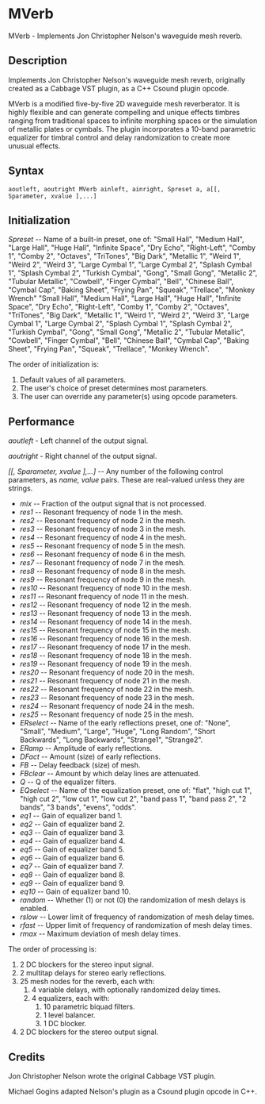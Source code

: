 # MVerb

MVerb - Implements Jon Christopher Nelson's waveguide mesh reverb.
 
## Description

Implements Jon Christopher Nelson's waveguide mesh reverb, originally created 
as a Cabbage VST plugin, as a C++ Csound plugin opcode.

MVerb is a modified five-by-five 2D waveguide mesh reverberator. It is highly 
flexible and can generate compelling and unique effects timbres ranging from 
traditional spaces to infinite morphing spaces or the simulation of metallic 
plates or cymbals. The plugin incorporates a 10-band parametric equalizer for 
timbral control and delay randomization to create more unusual effects.

## Syntax
```
aoutleft, aoutright MVerb ainleft, ainright, Spreset a, a[[, Sparameter, xvalue ],...]
```
## Initialization

*Spreset* -- Name of a built-in preset, one of: "Small Hall", "Medium Hall", 
            "Large Hall", "Huge Hall", "Infinite Space", "Dry Echo", 
            "Right-Left", "Comby 1", "Comby 2", "Octaves", "TriTones", "Big Dark", "Metallic 1", "Weird 1", "Weird 2", "Weird 3", "Large Cymbal 1", "Large Cymbal 2", "Splash Cymbal 1", "Splash Cymbal 2", "Turkish Cymbal", "Gong", "Small Gong", "Metallic 2", "Tubular Metallic", "Cowbell", "Finger Cymbal", "Bell", "Chinese Ball", "Cymbal Cap", "Baking Sheet", "Frying Pan", "Squeak", "Trellace", "Monkey Wrench"
"Small Hall", "Medium Hall", "Large Hall", "Huge Hall", "Infinite Space", "Dry Echo", "Right-Left", "Comby 1", "Comby 2", "Octaves", "TriTones", "Big Dark", "Metallic 1", "Weird 1", "Weird 2", "Weird 3", "Large Cymbal 1", "Large Cymbal 2", "Splash Cymbal 1", "Splash Cymbal 2", "Turkish Cymbal", "Gong", "Small Gong", "Metallic 2", "Tubular Metallic", "Cowbell", "Finger Cymbal", "Bell", "Chinese Ball", "Cymbal Cap", "Baking Sheet", "Frying Pan", "Squeak", "Trellace", "Monkey Wrench".

The order of initialization is:

1. Default values of all parameters.
2. The user's choice of preset determines most parameters.
3. The user can override any parameter(s) using opcode parameters.

## Performance

*aoutleft* - Left channel of the output signal.

*aoutright* - Right channel of the output signal.

*[[, Sparameter, xvalue ],...]* -- Any number of the following control 
parameters, as *name, value* pairs. These are real-valued unless they are 
strings.

- *mix* -- Fraction of the output signal that is not processed.
- *res1* -- Resonant frequency of node 1 in the mesh.
- *res2* -- Resonant frequency of node 2 in the mesh.
- *res3* -- Resonant frequency of node 3 in the mesh.
- *res4* -- Resonant frequency of node 4 in the mesh.
- *res5* -- Resonant frequency of node 5 in the mesh.
- *res6* -- Resonant frequency of node 6 in the mesh.
- *res7* -- Resonant frequency of node 7 in the mesh.
- *res8* -- Resonant frequency of node 8 in the mesh.
- *res9* -- Resonant frequency of node 9 in the mesh.
- *res10* -- Resonant frequency of node 10 in the mesh.
- *res11* -- Resonant frequency of node 11 in the mesh.
- *res12* -- Resonant frequency of node 12 in the mesh.
- *res13* -- Resonant frequency of node 13 in the mesh.
- *res14* -- Resonant frequency of node 14 in the mesh.
- *res15* -- Resonant frequency of node 15 in the mesh.
- *res16* -- Resonant frequency of node 16 in the mesh.
- *res17* -- Resonant frequency of node 17 in the mesh.
- *res18* -- Resonant frequency of node 18 in the mesh.
- *res19* -- Resonant frequency of node 19 in the mesh.
- *res20* -- Resonant frequency of node 20 in the mesh.
- *res21* -- Resonant frequency of node 21 in the mesh.
- *res22* -- Resonant frequency of node 22 in the mesh.
- *res23* -- Resonant frequency of node 23 in the mesh.
- *res24* -- Resonant frequency of node 24 in the mesh.
- *res25* -- Resonant frequency of node 25 in the mesh.
- *ERselect* -- Name of the early reflections preset, one of: "None", "Small", "Medium", "Large", "Huge", "Long Random", "Short Backwards", "Long Backwards", "Strange1", "Strange2".
- *ERamp* -- Amplitude of early reflections.
- *DFact* -- Amount (size) of early reflections.
- *FB* -- Delay feedback (size) of mesh.
- *FBclear* -- Amount by which delay lines are attenuated.
- *Q* -- Q of the equalizer filters.
- *EQselect* -- Name of the equalization preset, one of: "flat", "high cut 1", "high cut 2", "low cut 1", "low cut 2", "band pass 1", "band pass 2", "2 bands", "3 bands", "evens", "odds".
- *eq1* -- Gain of equalizer band 1.
- *eq2* -- Gain of equalizer band 2.
- *eq3* -- Gain of equalizer band 3.
- *eq4* -- Gain of equalizer band 4.
- *eq5* -- Gain of equalizer band 5.
- *eq6* -- Gain of equalizer band 6.
- *eq7* -- Gain of equalizer band 7.
- *eq8* -- Gain of equalizer band 8.
- *eq9* -- Gain of equalizer band 9.
- *eq10* -- Gain of equalizer band 10.
- *random* -- Whether (1) or not (0) the randomization of mesh delays is enabled.
- *rslow* -- Lower limit of frequency of randomization of mesh delay times.
- *rfast* -- Upper limit of frequency of randomization of mesh delay times.
- *rmax* -- Maximum deviation of mesh delay times. 
    
The order of processing is:

1.  2 DC blockers for the stereo input signal.
2.  2 multitap delays for stereo early reflections.
3.  25 mesh nodes for the reverb, each with:
    1.  4 variable delays, with optionally randomized delay times.
    1.  4 equalizers, each with:    
        1.  10 parametric biquad filters.
        2.  1 level balancer.
        3.  1 DC blocker.        
4.  2 DC blockers for the stereo output signal.

## Credits

Jon Christopher Nelson wrote the original Cabbage VST plugin.

Michael Gogins adapted Nelson's plugin as a Csound plugin opcode in C++.

